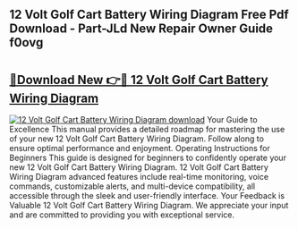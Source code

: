 ## 12 Volt Golf Cart Battery Wiring Diagram Free Pdf Download - Part-JLd New Repair Owner Guide f0ovg

# <h2><a href="http://dfspt1d.blite.top/?on=12+Volt+Golf+Cart+Battery+Wiring+Diagram">🔗Download New 👉🔴 12 Volt Golf Cart Battery Wiring Diagram</a></h2>

[![12 Volt Golf Cart Battery Wiring Diagram download](https://i.imgur.com/lujVjoI.png)](http://dfspt1d.blite.top/?on=12+Volt+Golf+Cart+Battery+Wiring+Diagram)
Your Guide to Excellence This manual provides a detailed roadmap for mastering the use of your new 12 Volt Golf Cart Battery Wiring Diagram. Follow along to ensure optimal performance and enjoyment. Operating Instructions for Beginners This guide is designed for beginners to confidently operate your new 12 Volt Golf Cart Battery Wiring Diagram. 12 Volt Golf Cart Battery Wiring Diagram advanced features include real-time monitoring, voice commands, customizable alerts, and multi-device compatibility, all accessible through the sleek and user-friendly interface. Your Feedback is Valuable 12 Volt Golf Cart Battery Wiring Diagram. We appreciate your input and are committed to providing you with exceptional service.
